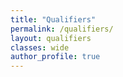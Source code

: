 ```yaml
---
title: "Qualifiers"
permalink: /qualifiers/
layout: qualifiers
classes: wide
author_profile: true
---
```

